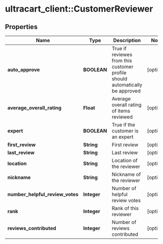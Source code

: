 # ultracart_client::CustomerReviewer

## Properties
Name | Type | Description | Notes
------------ | ------------- | ------------- | -------------
**auto_approve** | **BOOLEAN** | True if reviewes from this customer profile should automatically be approved | [optional] 
**average_overall_rating** | **Float** | Average overall rating of items reviewed | [optional] 
**expert** | **BOOLEAN** | True if the customer is an expert | [optional] 
**first_review** | **String** | First review | [optional] 
**last_review** | **String** | Last review | [optional] 
**location** | **String** | Location of the reviewer | [optional] 
**nickname** | **String** | Nickname of the reviewer | [optional] 
**number_helpful_review_votes** | **Integer** | Number of helpful review votes | [optional] 
**rank** | **Integer** | Rank of this reviewer | [optional] 
**reviews_contributed** | **Integer** | Number of reviews contributed | [optional] 


